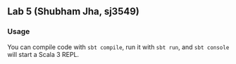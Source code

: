 ## Lab 5 (Shubham Jha, sj3549)

### Usage
You can compile code with `sbt compile`, run it with `sbt run`, and `sbt console` will start a Scala 3 REPL.
